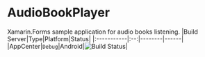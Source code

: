 # AudioBookPlayer
Xamarin.Forms sample application for audio books listening.
|Build Server|Type|Platform|Status|
|:-----------|:--:|--------|------|
|AppCenter|`Debug`|Android|![Build Status](https://build.appcenter.ms/v0.1/apps/15d47da4-073e-4e67-916b-940b9e8d3bc1/branches/experiment%2Fshell/badge)|

